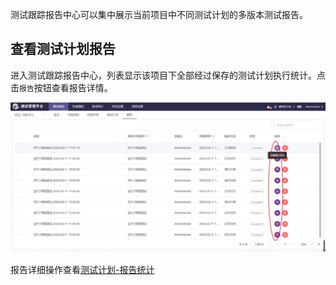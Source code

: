 测试跟踪报告中心可以集中展示当前项目中不同测试计划的多版本测试报告。

## 查看测试计划报告

进入测试跟踪报告中心，列表显示该项目下全部经过保存的测试计划执行统计。点击`报告`按钮查看报告详情。

![!报告中心](../../img/track/报告中心.png)

报告详细操作查看[测试计划-报告统计](../test_track/test_plan.md#_9)